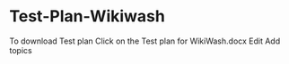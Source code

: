 # Test-Plan-Wikiwash
To download Test plan Click on the Test plan for WikiWash.docx Edit
Add topics

